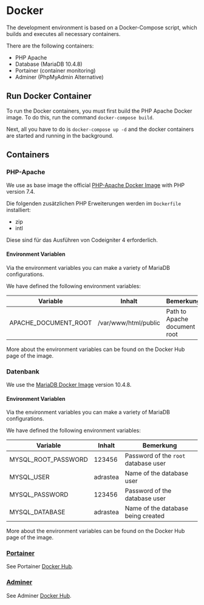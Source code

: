 # Docker

The development environment is based on a Docker-Compose script, which builds and executes all necessary containers.

There are the following containers:

* PHP Apache
* Database (MariaDB 10.4.8)
* Portainer (container monitoring)
* Adminer (PhpMyAdmin Alternative)

## Run Docker Container

To run the Docker containers, you must first build the PHP Apache Docker image. To do this, run the command `docker-compose build`.

Next, all you have to do is `docker-compose up -d` and the docker containers are started and running in the background.

## Containers

### PHP-Apache

We use as base image the official [PHP-Apache Docker Image](https://hub.docker.com/_/php) with PHP version 7.4.

Die folgenden zusätzlichen PHP Erweiterungen werden im `Dockerfile` installiert:

* zip
* intl

Diese sind für das Ausführen von Codeigniter 4 erforderlich.

#### Environment Variablen

Via the environment variables you can make a variety of MariaDB configurations.

We have defined the following environment variables:

| Variable             | Inhalt               | Bemerkung                       |
|----------------------|----------------------|---------------------------------|
| APACHE_DOCUMENT_ROOT | /var/www/html/public | Path to Apache document root |

More about the environment variables can be found on the Docker Hub page of the image.

### Datenbank

We use the [MariaDB Docker Image](https://hub.docker.com/_/mariadb) version 10.4.8.

#### Environment Variablen

Via the environment variables you can make a variety of MariaDB configurations.

We have defined the following environment variables:

| Variable            | Inhalt   | Bemerkung                                |
|---------------------|----------|------------------------------------------|
| MYSQL_ROOT_PASSWORD | 123456   | Password of the `root` database user     |
| MYSQL_USER          | adrastea | Name of the database user                |
| MYSQL_PASSWORD      | 123456   | Password of the database user            |
| MYSQL_DATABASE      | adrastea | Name of the database being created |

More about the environment variables can be found on the Docker Hub page of the image.

### [Portainer](https://www.portainer.io/)

See Portainer [Docker Hub](https://hub.docker.com/r/portainer/portainer).

### [Adminer](https://www.adminer.org/)

See Adminer [Docker Hub](https://hub.docker.com/_/adminer).
